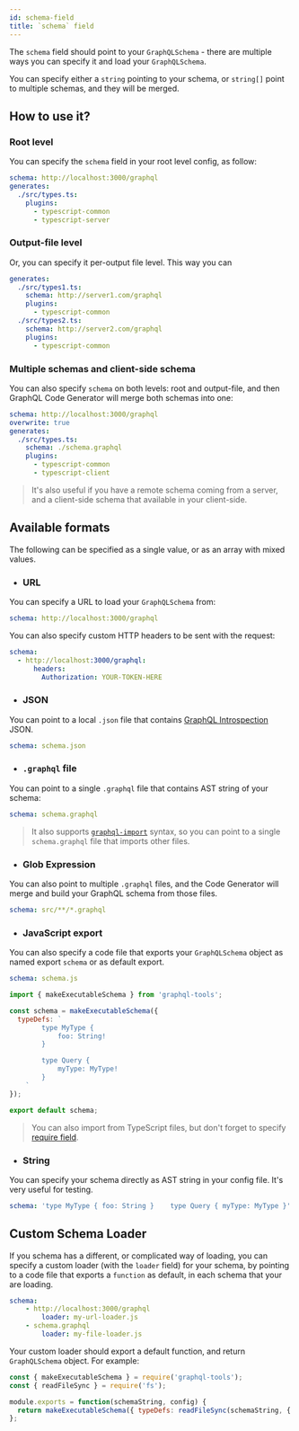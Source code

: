 ```yaml
---
id: schema-field
title: `schema` field
---
```


The `schema` field should point to your `GraphQLSchema` - there are multiple ways you can specify it and load your `GraphQLSchema`.

You can specify either a `string` pointing to your schema, or `string[]` point to multiple schemas, and they will be merged.

## How to use it?

### Root level

You can specify the `schema` field in your root level config, as follow:

```yml
schema: http://localhost:3000/graphql
generates:
  ./src/types.ts:
    plugins:
      - typescript-common
      - typescript-server
```

### Output-file level

Or, you can specify it per-output file level. This way you can

```yml
generates:
  ./src/types1.ts:
    schema: http://server1.com/graphql
    plugins:
      - typescript-common
  ./src/types2.ts:
    schema: http://server2.com/graphql
    plugins:
      - typescript-common
```

### Multiple schemas and client-side schema

You can also specify `schema` on both levels: root and output-file, and then GraphQL Code Generator will merge both schemas into one:

```yml
schema: http://localhost:3000/graphql
overwrite: true
generates:
  ./src/types.ts:
    schema: ./schema.graphql
    plugins:
      - typescript-common
      - typescript-client
```

> It's also useful if you have a remote schema coming from a server, and a client-side schema that available in your client-side.

## Available formats

The following can be specified as a single value, or as an array with mixed values.

- ### URL

You can specify a URL to load your `GraphQLSchema` from:

```yml
schema: http://localhost:3000/graphql
```

You can also specify custom HTTP headers to be sent with the request:

```yml
schema:
  - http://localhost:3000/graphql:
      headers:
        Authorization: YOUR-TOKEN-HERE
```

- ### JSON

You can point to a local `.json` file that contains [GraphQL Introspection](https://graphql.org/learn/introspection/) JSON.

```yml
schema: schema.json
```

- ### `.graphql` file

You can point to a single `.graphql` file that contains AST string of your schema:

```yml
schema: schema.graphql
```

> It also supports [`graphql-import`](https://github.com/prisma/graphql-import) syntax, so you can point to a single `schema.graphql` file that imports other files.

- ### Glob Expression

You can also point to multiple `.graphql` files, and the Code Generator will merge and build your GraphQL schema from those files.

```yml
schema: src/**/*.graphql
```

- ### JavaScript export

You can also specify a code file that exports your `GraphQLSchema` object as named export `schema` or as default export.

```yml
schema: schema.js
```

```javascript
import { makeExecutableSchema } from 'graphql-tools';

const schema = makeExecutableSchema({
  typeDefs: `
        type MyType {
            foo: String!
        }

        type Query {
            myType: MyType!
        }
    `
});

export default schema;
```

> You can also import from TypeScript files, but don't forget to specify [require field](./require-field).

- ### String

You can specify your schema directly as AST string in your config file. It's very useful for testing.

```yml
schema: 'type MyType { foo: String }    type Query { myType: MyType }'
```

## Custom Schema Loader

If you schema has a different, or complicated way of loading, you can specify a custom loader (with the `loader` field) for your schema, by pointing to a code file that exports a `function` as default, in each schema that your are loading.

```yml
schema:
    - http://localhost:3000/graphql
        loader: my-url-loader.js
    - schema.graphql
        loader: my-file-loader.js
```

Your custom loader should export a default function, and return `GraphQLSchema` object. For example:

```js
const { makeExecutableSchema } = require('graphql-tools');
const { readFileSync } = require('fs');

module.exports = function(schemaString, config) {
  return makeExecutableSchema({ typeDefs: readFileSync(schemaString, { encoding: 'utf-8' }) });
};
```
